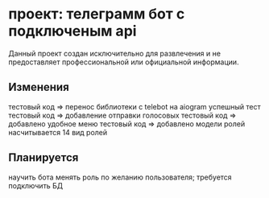 #  проект: телеграмм бот с подключеным api

Данный проект создан исключительно для развлечения и не предоставляет профессиональной или официальной информации.

## Изменения

тестовый код => перенос библиотеки с telebot на aiogram успешный тест 
тестовый код => добавление отправки голосовых
тестовый код => добавлено удобное меню 
тестовый код => добавлено модели ролей насчитывается 14 вид ролей

## Планируется
научить бота менять роль по желанию пользователя;
требуется подключить БД
